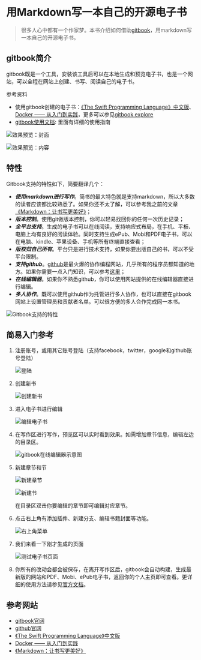 # 用Markdown写一本自己的开源电子书

> 很多人心中都有一个作家梦。本书介绍如何借助[gitbook][gitbook]，用markdown写一本自己的开源电子书。

## gitbook简介

gitbook既是一个工具，安装该工具后可以在本地生成和预览电子书，也是一个网站，可以全程在网站上创建、书写、阅读自己的电子书。

参考资料

- 使用gitbook创建的电子书：[《The Swift Programming Language》中文版][3]、 [Docker —— 从入门到实践][4]，更多可以参见[gitbook explore][5]
- [gitbook使用文档][6]: 里面有详细的使用指南


![效果预览：封面](http://wenchao-img.qiniudn.com/44137-f50bc24e7e69f7cb.png)

![效果预览：内容](http://wenchao-img.qiniudn.com/44137-df39b8961767b774.png)


## 特性
Gitbook支持的特性如下，简要翻译几个：

- ***使用markdown进行写作***。简书的最大特色就是支持markdown，所以大多数的读者应该都比较熟悉了。如果你还不太了解，可以参考我之前的文章[《Markdown：让书写更美好》][1]；
- ***版本控制***。使用git做版本控制，你可以轻易找回你的任何一次历史记录；
- ***全平台支持***。生成的电子书可以在线阅读，支持响应式布局，在手机、平板、电脑上均有良好的阅读体验。同时支持生成ePub、Mobi和PDF电子书，可以在电脑、kindle、苹果设备、手机等所有终端直接查看；
- ***版权归自己所有***。平台只是进行技术支持，如果你要出版自己的书，可以不受平台限制。
- ***支持github***。[github][github]是最火爆的协作编程网站，几乎所有的程序员都知道的地方。如果你需要一点入门知识，可以参考[这里][2]；
- ***在线编辑器***。如果你不熟悉github，你可以使用网站提供的在线编辑器直接进行编辑。
- ***多人协作***。既可以使用github作为托管进行多人协作，也可以直接在gitbook网站上设置管理员和贡献者名单。可以很方便的多人合作完成同一本书。

![Gitbook支持的特性](http://wenchao-img.qiniudn.com/44137-a87b837936f99bc0.png)

## 简易入门参考

1. 注册账号，或用其它账号登陆（支持facebook，twitter，google和github账号登陆）

    ![登陆](http://wenchao-img.qiniudn.com/44137-e12bf5a4a950b722.png)

1. 创建新书

    ![创建新书](http://wenchao-img.qiniudn.com/44137-74c36b4a7cda19ac.png)

1. 进入电子书进行编辑

    ![编辑电子书](http://wenchao-img.qiniudn.com/44137-c756740a678302b4.png)

1. 在写作区进行写作，预览区可以实时看到效果。如需增加章节信息，编辑左边的目录区。

    ![gitbook在线编辑器示意图](http://wenchao-img.qiniudn.com/44137-5ed4fb5c672c0b08.png)

1. 新建章节和节

    ![新建章节](http://wenchao-img.qiniudn.com/44137-dc07f3c8fa0bcacd.png)
    
    ![新建节](http://wenchao-img.qiniudn.com/44137-a04d9173618843de.png)
    
    在目录区双击你要编辑的章节即可编辑对应章节。

1. 点击右上角有添加插件、新建分支、编辑书籍封面等功能。

    ![右上角菜单](http://wenchao-img.qiniudn.com/44137-24b0425673a24c9b.png)

1. 我们来看一下刚才生成的页面

    ![测试电子书页面](http://wenchao-img.qiniudn.com/44137-ab0fe3601169c7ae.png)

1. 你所有的改动会都会被保存，在离开写作区后，gitbook会自动构建，生成最新版的网站和PDF、Mobi、ePub电子书，返回你的个人主页即可查看。更详细的使用方法请参见[官方文档][6]。

## 参考网站

- [gitbook官网][gitbook]
- [github官网][github]
- [《The Swift Programming Language》中文版][3]
- [Docker —— 从入门到实践][4]
- [《Markdown：让书写更美好》][1]

[gitbook]: https://www.gitbook.com/
[github]: https://github.com/
[1]: http://www.jianshu.com/p/17fdcf17bbb4
[2]: http://jingyan.baidu.com/article/f7ff0bfc7181492e27bb1360.html
[3]: http://numbbbbb.gitbooks.io/-the-swift-programming-language-/
[4]: http://yeasy.gitbooks.io/docker_practice/
[5]: https://www.gitbook.com/explore
[6]: http://help.gitbook.io/index.html
